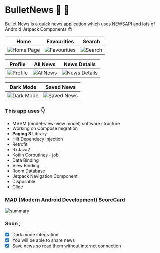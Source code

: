 # BulletNews :newspaper: :call_me_hand:
Bullet News is a quick news application which uses NEWSAPI and lots of Android Jetpack Components 	:wink:

 Home | Favourities | Search
 -----| ----------- | ------
![Home Page](https://user-images.githubusercontent.com/88981781/129723588-249239f7-b870-4504-bed2-3e4e9e8f2150.png)| ![Favourities](https://user-images.githubusercontent.com/88981781/129724060-09aac523-8695-4f6e-95b7-d8d7c7aa133e.png) | ![Search](https://user-images.githubusercontent.com/88981781/135717442-b3c25b9a-113f-45f5-95f5-5598fa293050.jpg)


Profile | All News | News Details
------- | ----------|------------
![Profile](https://user-images.githubusercontent.com/88981781/135717519-d448896d-1a6e-44db-ad20-07c76665771e.jpg) | ![AllNews](https://user-images.githubusercontent.com/88981781/129725795-c27699a1-371b-4cf1-bd08-135148056c77.png) | ![News Details](https://user-images.githubusercontent.com/88981781/129726019-4247e973-d79c-4b68-bff7-aacd137859c4.png)

Dark Mode | Saved News
--------- | -----------
![Dark Mode](https://user-images.githubusercontent.com/88981781/130606688-2ed88269-a2d7-42f0-af86-f8873be030e1.jpg)| ![Saved News](https://user-images.githubusercontent.com/88981781/135717545-4be1f32e-7382-4c76-b13b-8ebfc3e507d3.jpg)

### This app uses :point_down:
- MVVM (model-view-view model) software structure
- Working on Compose migration
- **Paging 3** Library
- Hilt Dependecy Injection
- Retrofit
- RxJava2
- Kotlin Coroutines - job
- Data Binding
- View Binding
- Room Database
- Jetpack Navigation Component
- Disposable
- Glide

### MAD (Modern Android Development) ScoreCard
![summary](https://user-images.githubusercontent.com/88981781/176500131-09f3d2ac-ba8a-44c5-bffe-300cbaf0bc82.png)


### Soon ; 
- [x] Dark mode integration
- [x] You will be able to share news 
- [x] Save news so read them without internet connection
